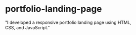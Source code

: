 # portfolio-landing-page
"I developed a responsive portfolio landing page using HTML, CSS, and JavaScript."
